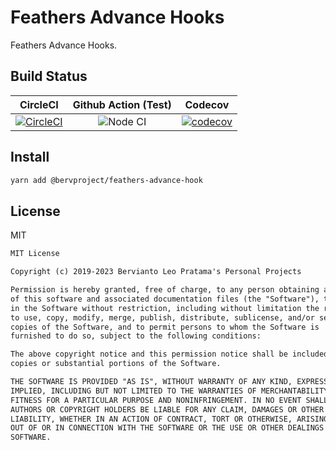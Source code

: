 # Feathers Advance Hooks

Feathers Advance Hooks.

## Build Status

| CircleCI | Github Action (Test) | Codecov |
|:--------:|:--------------------:|:-------:|
| [![CircleCI](https://circleci.com/gh/bervProject/feathers-advance-hook.svg?style=svg)](https://circleci.com/gh/bervProject/feathers-advance-hook) | ![Node CI](https://github.com/bervProject/feathers-advance-hook/workflows/Node%20CI/badge.svg) | [![codecov](https://codecov.io/gh/bervProject/feathers-advance-hook/branch/main/graph/badge.svg)](https://codecov.io/gh/bervProject/feathers-advance-hook) |

## Install

```bash
yarn add @bervproject/feathers-advance-hook
```

## License

MIT

```markdown
MIT License

Copyright (c) 2019-2023 Bervianto Leo Pratama's Personal Projects

Permission is hereby granted, free of charge, to any person obtaining a copy
of this software and associated documentation files (the "Software"), to deal
in the Software without restriction, including without limitation the rights
to use, copy, modify, merge, publish, distribute, sublicense, and/or sell
copies of the Software, and to permit persons to whom the Software is
furnished to do so, subject to the following conditions:

The above copyright notice and this permission notice shall be included in all
copies or substantial portions of the Software.

THE SOFTWARE IS PROVIDED "AS IS", WITHOUT WARRANTY OF ANY KIND, EXPRESS OR
IMPLIED, INCLUDING BUT NOT LIMITED TO THE WARRANTIES OF MERCHANTABILITY,
FITNESS FOR A PARTICULAR PURPOSE AND NONINFRINGEMENT. IN NO EVENT SHALL THE
AUTHORS OR COPYRIGHT HOLDERS BE LIABLE FOR ANY CLAIM, DAMAGES OR OTHER
LIABILITY, WHETHER IN AN ACTION OF CONTRACT, TORT OR OTHERWISE, ARISING FROM,
OUT OF OR IN CONNECTION WITH THE SOFTWARE OR THE USE OR OTHER DEALINGS IN THE
SOFTWARE.
```
